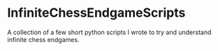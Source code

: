 # InfiniteChessEndgameScripts
A collection of a few short python scripts I wrote to try and understand infinite chess endgames.
